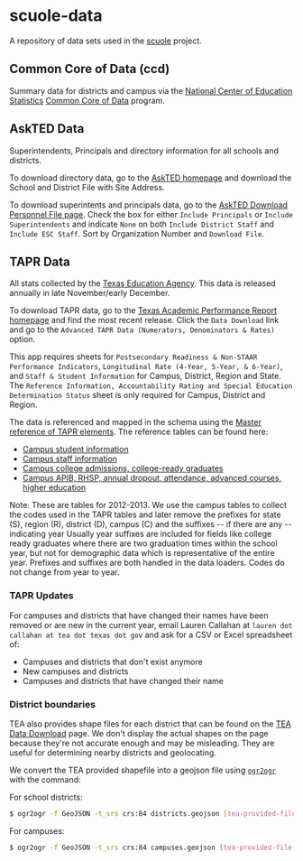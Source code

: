 # scuole-data
A repository of data sets used in the [scuole](https://github.com/texastribune/scuole) project.

## Common Core of Data (ccd)

Summary data for districts and campus via the [National Center of Education Statistics](https://nces.ed.gov/) [Common Core of Data](https://nces.ed.gov/ccd/ccddata.asp) program.

## AskTED Data

Superintendents, Principals and directory information for all schools and districts. 

To download directory data, go to the [AskTED homepage](http://mansfield.tea.state.tx.us/TEA.AskTED.Web/Forms/Home.aspx) and download the School and District File with Site Address.

To download superintents and principals data, go to the [AskTED Download Personnel File page](http://mansfield.tea.state.tx.us/TEA.AskTED.Web/Forms/DownloadFile2.aspx). Check the box for either `Include Principals` or `Include Superintendents` and indicate `None` on both `Include District Staff` and `Include ESC Staff`. Sort by Organization Number and `Download File`.

## TAPR Data

All stats collected by the [Texas Education Agency](http://tea.texas.gov/). This data is released annually in late November/early December. 

To download TAPR data, go to the [Texas Academic Performance Report homepage](https://rptsvr1.tea.texas.gov/perfreport/tapr/) and find the most recent release. Click the `Data Download` link and go to the `Advanced TAPR Data (Numerators, Denominators & Rates)` option. 

This app requires sheets for `Postsecondary Readiness & Non-STAAR Performance Indicators`, `Longitudinal Rate (4-Year, 5-Year, & 6-Year)`, and `Staff & Student Information` for Campus, District, Region and State. The `Reference Information, Accountability Rating and Special Education Determination Status` sheet is only required for Campus, District and Region.

The data is referenced and mapped in the schema using the [Master reference of TAPR elements](http://ritter.tea.state.tx.us/perfreport/tapr/2013/download/taprref.html). The reference tables can be found here:

- [Campus student information](http://ritter.tea.state.tx.us/perfreport/tapr/2013/download/cstud.html)
- [Campus staff information](http://ritter.tea.state.tx.us/perfreport/tapr/2013/download/cstaff.html)
- [Campus college admissions, college-ready graduates](http://ritter.tea.state.tx.us/perfreport/tapr/2013/download/ccad.html)
- [Campus APIB, RHSP, annual dropout, attendance, advanced courses, higher education](http://ritter.tea.state.tx.us/perfreport/tapr/2013/download/cothr.html)

Note: These are tables for 2012-2013. We use the campus tables to collect the codes used in the TAPR tables and later remove the prefixes for state (S), region (R), district (D), campus (C) and the suffixes -- if there are any -- indicating year Usually year suffixes are included for fields like college ready graduates where there are two graduation times within the school year, but not for demographic data which is representative of the entire year. Prefixes and suffixes are both handled in the data loaders. Codes do not change from year to year.

### TAPR Updates

For campuses and districts that have changed their names have been removed or are new in the current year, email Lauren Callahan at `lauren dot callahan at tea dot texas dot gov` and ask for a CSV or Excel spreadsheet of:

- Campuses and districts that don't exist anymore
- New campuses and districts
- Campuses and districts that have changed their name

### District boundaries

TEA also provides shape files for each district that can be found on the [TEA Data Download](http://tea.texas.gov/Texas_Schools/General_Information/School_District_Locator/School_District_Locator/) page. We don't display the actual shapes on the page because they're not accurate enough and may be misleading. They are useful for determining nearby districts and geolocating.

We convert the TEA provided shapefile into a geojson file using [`ogr2ogr`](http://www.gdal.org/ogr2ogr.html) with the command:

For school districts:

```sh
$ ogr2ogr -f GeoJSON -t_srs crs:84 districts.geojson [tea-provided-file-name].shp
```

For campuses:

```sh
$ ogr2ogr -f GeoJSON -t_srs crs:84 campuses.geojson [tea-provided-file-name].shp
```